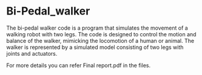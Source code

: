 # Bi-Pedal_walker
The bi-pedal walker code is a program that simulates the movement of a walking robot with two legs. The code is designed to control the motion and balance of the walker, mimicking the locomotion of a human or animal. The walker is represented by a simulated model consisting of two legs with joints and actuators.    

   
       

For more details you can refer Final report.pdf in the files. 



     


       
  
       
   
    

   
  

   
    
